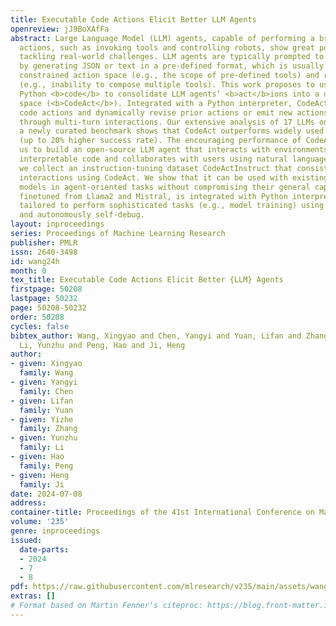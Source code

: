 ```yaml
---
title: Executable Code Actions Elicit Better LLM Agents
openreview: jJ9BoXAfFa
abstract: Large Language Model (LLM) agents, capable of performing a broad range of
  actions, such as invoking tools and controlling robots, show great potential in
  tackling real-world challenges. LLM agents are typically prompted to produce actions
  by generating JSON or text in a pre-defined format, which is usually limited by
  constrained action space (e.g., the scope of pre-defined tools) and restricted flexibility
  (e.g., inability to compose multiple tools). This work proposes to use executable
  Python <b>code</b> to consolidate LLM agents’ <b>act</b>ions into a unified action
  space (<b>CodeAct</b>). Integrated with a Python interpreter, CodeAct can execute
  code actions and dynamically revise prior actions or emit new actions upon new observations
  through multi-turn interactions. Our extensive analysis of 17 LLMs on API-Bank and
  a newly curated benchmark shows that CodeAct outperforms widely used alternatives
  (up to 20% higher success rate). The encouraging performance of CodeAct motivates
  us to build an open-source LLM agent that interacts with environments by executing
  interpretable code and collaborates with users using natural language. To this end,
  we collect an instruction-tuning dataset CodeActInstruct that consists of 7k multi-turn
  interactions using CodeAct. We show that it can be used with existing data to improve
  models in agent-oriented tasks without compromising their general capability. CodeActAgent,
  finetuned from Llama2 and Mistral, is integrated with Python interpreter and uniquely
  tailored to perform sophisticated tasks (e.g., model training) using existing libraries
  and autonomously self-debug.
layout: inproceedings
series: Proceedings of Machine Learning Research
publisher: PMLR
issn: 2640-3498
id: wang24h
month: 0
tex_title: Executable Code Actions Elicit Better {LLM} Agents
firstpage: 50208
lastpage: 50232
page: 50208-50232
order: 50208
cycles: false
bibtex_author: Wang, Xingyao and Chen, Yangyi and Yuan, Lifan and Zhang, Yizhe and
  Li, Yunzhu and Peng, Hao and Ji, Heng
author:
- given: Xingyao
  family: Wang
- given: Yangyi
  family: Chen
- given: Lifan
  family: Yuan
- given: Yizhe
  family: Zhang
- given: Yunzhu
  family: Li
- given: Hao
  family: Peng
- given: Heng
  family: Ji
date: 2024-07-08
address:
container-title: Proceedings of the 41st International Conference on Machine Learning
volume: '235'
genre: inproceedings
issued:
  date-parts:
  - 2024
  - 7
  - 8
pdf: https://raw.githubusercontent.com/mlresearch/v235/main/assets/wang24h/wang24h.pdf
extras: []
# Format based on Martin Fenner's citeproc: https://blog.front-matter.io/posts/citeproc-yaml-for-bibliographies/
---
```

